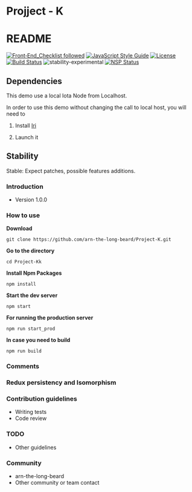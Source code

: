 # Projject - K #
# README #

[![Front‑End_Checklist followed](https://img.shields.io/badge/Front‑End_Checklist-followed-brightgreen.svg)](https://github.com/thedaviddias/Front-End-Checklist/)
[![JavaScript Style Guide](https://img.shields.io/badge/code_style-standard-brightgreen.svg)](https://standardjs.com)
[![License](https://img.shields.io/badge/License-BSD%203--Clause-blue.svg)](https://opensource.org/licenses/BSD-3-Clause)
[![Build Status](https://travis-ci.org/arn-the-long-beard/Project-K.svg?branch=safe)](https://travis-ci.org/arn-the-long-beard/Project-K)
![stability-experimental](https://img.shields.io/badge/stability-experimental-orange.svg)
[![NSP Status](https://nodesecurity.io/orgs/krypted/projects/a7ff9f73-5491-4afc-a870-c39598826622/badge)](https://nodesecurity.io/orgs/krypted/projects/a7ff9f73-5491-4afc-a870-c39598826622)
## Dependencies ###

This demo use a local Iota Node from Localhost.

In order to use this demo without changing the call to local host, you will need to

1. Install [Iri](https://iota.readme.io/docs/install-iri)

2. Launch it

## Stability

Stable: Expect patches, possible features additions.

### Introduction ###


* Version
1.0.0


### How to use ###

**Download**

    git clone https://github.com/arn-the-long-beard/Project-K.git

**Go to the directory**
   
    cd Project-Kk
    
**Install Npm Packages**
    
    npm install 
    
**Start the dev server**
  
    npm start
    
**For running the production server**

    npm run start_prod  
  
**In case you need to build** 

    npm run build   
    
    
### Comments ####
 
    
### Redux persistency and Isomorphism ###


### Contribution guidelines ###

* Writing tests
* Code review

### TODO ###


* Other guidelines


### Community ###

* arn-the-long-beard
* Other community or team contact
 
